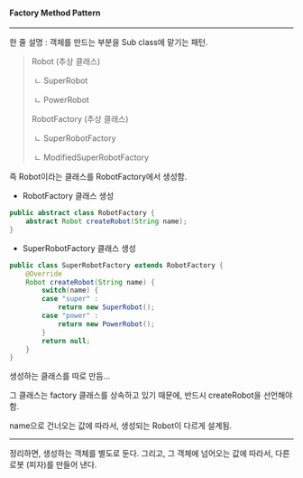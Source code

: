 #### Factory Method Pattern

---

한 줄 설명 : 객체를 만드는 부분을 Sub class에 맡기는 패턴.

> Robot (추상 클래스)
>
> ​	ㄴ SuperRobot
>
> ​	ㄴ PowerRobot
>
> RobotFactory (추상 클래스)
>
> ​	ㄴ SuperRobotFactory
>
> ​	ㄴ ModifiedSuperRobotFactory

즉 Robot이라는 클래스를 RobotFactory에서 생성함.

- RobotFactory 클래스 생성

```java
public abstract class RobotFactory {
	abstract Robot createRobot(String name);
}
```

* SuperRobotFactory 클래스 생성

```java
public class SuperRobotFactory extends RobotFactory {
	@Override
	Robot createRobot(String name) {
		switch(name) {
		case "super" :
			return new SuperRobot();
		case "power" :
			return new PowerRobot();
		}
		return null;
	}
}
```

생성하는 클래스를 따로 만듬...

그 클래스는 factory 클래스를 상속하고 있기 때문에, 반드시 createRobot을 선언해야 함.

name으로 건너오는 값에 따라서, 생성되는 Robot이 다르게 설계됨.

---

정리하면, 생성하는 객체를 별도로 둔다. 그리고, 그 객체에 넘어오는 값에 따라서, 다른 로봇 (피자)를 만들어 낸다.
